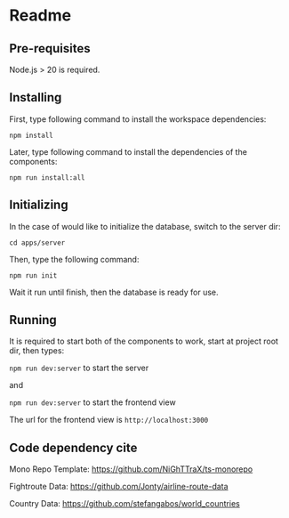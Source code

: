 # Readme

## Pre-requisites

Node.js > 20 is required.

## Installing

First, type following command to install the workspace dependencies:

`npm install`

Later, type following command to install the dependencies of the components:

`npm run install:all`

## Initializing

In the case of would like to initialize the database, switch to the server dir:

`cd apps/server`

Then, type the following command:

`npm run init`

Wait it run until finish, then the database is ready for use.

## Running

It is required to start both of the components to work, start at project root dir, then types:

`npm run dev:server` to start the server

and

`npm run dev:server` to start the frontend view

The url for the frontend view is `http://localhost:3000`

## Code dependency cite

Mono Repo Template: https://github.com/NiGhTTraX/ts-monorepo

Fightroute Data: https://github.com/Jonty/airline-route-data

Country Data: https://github.com/stefangabos/world_countries
